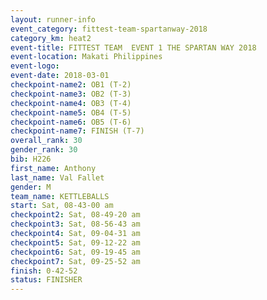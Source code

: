 ```yaml
---
layout: runner-info 
event_category: fittest-team-spartanway-2018 
category_km: heat2 
event-title: FITTEST TEAM  EVENT 1 THE SPARTAN WAY 2018 
event-location: Makati Philippines 
event-logo: 
event-date: 2018-03-01 
checkpoint-name2: OB1 (T-2) 
checkpoint-name3: OB2 (T-3) 
checkpoint-name4: OB3 (T-4) 
checkpoint-name5: OB4 (T-5) 
checkpoint-name6: OB5 (T-6) 
checkpoint-name7: FINISH (T-7) 
overall_rank: 30
gender_rank: 30
bib: H226
first_name: Anthony
last_name: Val Fallet
gender: M
team_name: KETTLEBALLS
start: Sat, 08-43-00 am
checkpoint2: Sat, 08-49-20 am
checkpoint3: Sat, 08-56-43 am
checkpoint4: Sat, 09-04-31 am
checkpoint5: Sat, 09-12-22 am
checkpoint6: Sat, 09-19-45 am
checkpoint7: Sat, 09-25-52 am
finish: 0-42-52
status: FINISHER
---
```

